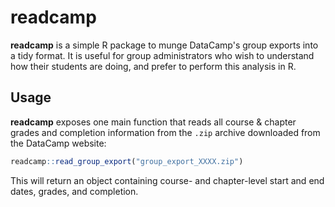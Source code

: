 # readcamp

**readcamp** is a simple R package to munge DataCamp's group exports into a tidy
format. It is useful for group administrators who wish to understand how their
students are doing, and prefer to perform this analysis in R.

## Usage

**readcamp** exposes one main function that reads all course & chapter grades
and completion information from the `.zip` archive downloaded from the DataCamp
website:

```r
readcamp::read_group_export("group_export_XXXX.zip")
```

This will return an object containing course- and chapter-level start and end
dates, grades, and completion.
